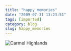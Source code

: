 ```yaml
---
title: "happy memories"
date: "2009-07-31 13:23:51"
tags: [imported]
category: blog
slug: happy_memories
---
```


<img src='https://farm3.static.flickr.com/2453/3752737967_cbbe1dc722.jpg' class='imgserie' alt='Carmel Highlands'/>
